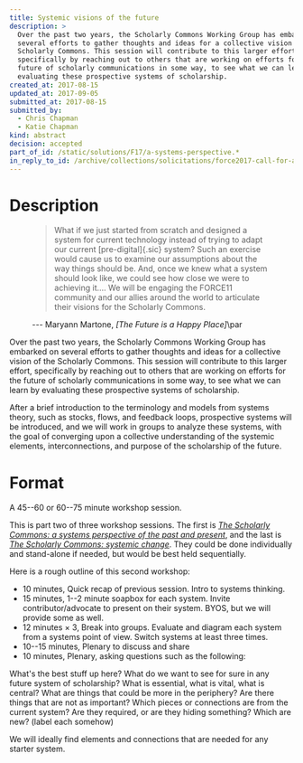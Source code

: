 ```yaml
---
title: Systemic visions of the future
description: >
  Over the past two years, the Scholarly Commons Working Group has embarked on
  several efforts to gather thoughts and ideas for a collective vision of the
  Scholarly Commons. This session will contribute to this larger effort,
  specifically by reaching out to others that are working on efforts for the
  future of scholarly communications in some way, to see what we can learn by
  evaluating these prospective systems of scholarship.
created_at: 2017-08-15
updated_at: 2017-09-05
submitted_at: 2017-08-15
submitted_by:
  - Chris Chapman
  - Katie Chapman
kind: abstract
decision: accepted
part_of_id: /static/solutions/F17/a-systems-perspective.*
in_reply_to_id: /archive/collections/solicitations/force2017-call-for-abstracts.warc.gz
---
```


# Description

<figure class="grab bq">

> What if we just started from scratch and designed a system for current
> technology instead of trying to adapt our current [pre-digital]{.sic} system?
> Such an exercise would cause us to examine our assumptions about the way
> things should be. And, once we knew what a system should look like, we could
> see how close we were to achieving it.… We will be engaging the FORCE11
> community and our allies around the world to articulate their visions for the
> Scholarly Commons.

<figcaption>--- Maryann Martone, <cite>[The Future is a Happy Place]</cite>\par</figcaption>
</figure>

Over the past two years, the Scholarly Commons Working Group has embarked on
several efforts to gather thoughts and ideas for a collective vision of the
Scholarly Commons. This session will contribute to this larger effort,
specifically by reaching out to others that are working on efforts for the
future of scholarly communications in some way, to see what we can learn by
evaluating these prospective systems of scholarship.

After a brief introduction to the terminology and models from systems theory,
such as stocks, flows, and feedback loops, prospective systems will be
introduced, and we will work in groups to analyze these systems, with the goal
of converging upon a collective understanding of the systemic elements,
interconnections, and purpose of the scholarship of the future.

# Format

A 45--60 or 60--75 minute workshop session.

This is part two of three workshop sessions. The first is <cite>[The Scholarly
Commons: a systems perspective of the past and present][1]</cite>, and the last
is <cite>[The Scholarly Commons: systemic change][3]</cite>. They could be done
individually and stand-alone if needed, but would be best held sequentially.

Here is a rough outline of this second workshop:

- 10 minutes, Quick recap of previous session. Intro to systems thinking.
- 15 minutes, 1--2 minute soapbox for each system. Invite contributor/advocate to present on their system. BYOS, but we will provide some as well.
- 12 minutes × 3, Break into groups. Evaluate and diagram each system from a systems point of view. Switch systems at least three times.
- 10--15 minutes, Plenary to discuss and share
- 10 minutes, Plenary, asking questions such as the following:

What's the best stuff up here? What do we want to see for sure in any future
system of scholarship? What is essential, what is vital, what is central? What
are things that could be more in the periphery? Are there things that are not
as important? Which pieces or connections are from the current system? Are they
required, or are they hiding something? Which are new? (label each somehow)

We will ideally find elements and connections that are needed for any starter
system.

[The Future is a Happy Place]: <https://www.force11.org/blog/future-happy-place>
[1]: <../1/>
[3]: <../3/>
